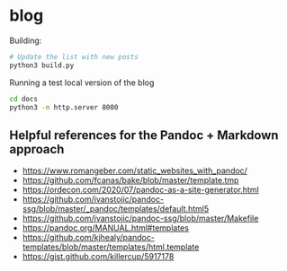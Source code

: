 # blog

Building:

``` sh
# Update the list with new posts
python3 build.py
```

Running a test local version of the blog

``` sh
cd docs
python3 -m http.server 8000
```

## Helpful references for the Pandoc + Markdown approach

- https://www.romangeber.com/static_websites_with_pandoc/
- https://github.com/fcanas/bake/blob/master/template.tmp
- https://ordecon.com/2020/07/pandoc-as-a-site-generator.html
- https://github.com/ivanstojic/pandoc-ssg/blob/master/_pandoc/templates/default.html5
- https://github.com/ivanstojic/pandoc-ssg/blob/master/Makefile
- https://pandoc.org/MANUAL.html#templates
- https://github.com/kjhealy/pandoc-templates/blob/master/templates/html.template
- https://gist.github.com/killercup/5917178
